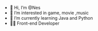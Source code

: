 - 👋 Hi, I’m @Nes 
- 👀 I’m interested in game, movie ,music
- 🌱 I’m currently learning Java and Python
- 👩‍💻 Front-end Developer
<!---
AgnesSho16/AgnesSho16 is a ✨ special ✨ repository because its `README.md` (this file) appears on your GitHub profile.
You can click the Preview link to take a look at your changes.
--->
